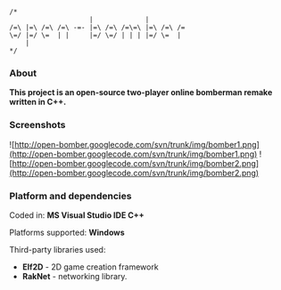 
```
/*
                    |             |          
/=\ |=\ /=\ /=\ -=- |=\ /=\ /=\=\ |=\ /=\ /= 
\=/ |=/ \=  | |     |=/ \=/ | | | |=/ \=  |  
    |    
*/
```

### About ###

**This project is an open-source two-player online bomberman remake written in C++.**

### Screenshots ###
![http://open-bomber.googlecode.com/svn/trunk/img/bomber1.png](http://open-bomber.googlecode.com/svn/trunk/img/bomber1.png)
![http://open-bomber.googlecode.com/svn/trunk/img/bomber2.png](http://open-bomber.googlecode.com/svn/trunk/img/bomber2.png)

### Platform and dependencies ###
Coded in: **MS Visual Studio IDE C++**

Platforms supported: **Windows**

Third-party libraries used:
  * **Elf2D** - 2D game creation framework
  * **RakNet** - networking library.


